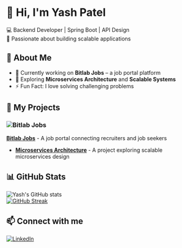 # 👋 Hi, I'm Yash Patel    
💻 Backend Developer | Spring Boot | API Design  
🚀 Passionate about building scalable applications  

## 🌟 About Me  
- 🔭 Currently working on **Bitlab Jobs** – a job portal platform  
- 🌱 Exploring **Microservices Architecture** and **Scalable Systems**  
- ⚡ Fun Fact: I love solving challenging problems  

## 🚀 My Projects  
### ![Bitlab Jobs](https://i.postimg.cc/pLNLvPkY/images-1.png)  
[**Bitlab Jobs**](https://github.com/Yash-123patel/bitLabs-web-application) - A job portal connecting recruiters and job seekers  

- [**Microservices Architecture**](https://github.com/Yash-123patel/microservices-Architecture) - A project exploring scalable microservices design  

## 📊 GitHub Stats  
![Yash's GitHub stats](https://github-readme-stats.vercel.app/api?username=Yash-123patel&show_icons=true&theme=dark)  
[![GitHub Streak](https://streak-stats.demolab.com/?user=Yash-123patel&theme=dark)](https://git.io/streak-stats)  

## 📫 Connect with me  
[![LinkedIn](https://img.shields.io/badge/LinkedIn-0077B5?style=for-the-badge&logo=linkedin&logoColor=white)](https://www.linkedin.com/in/yash-patel-479250206/)  
